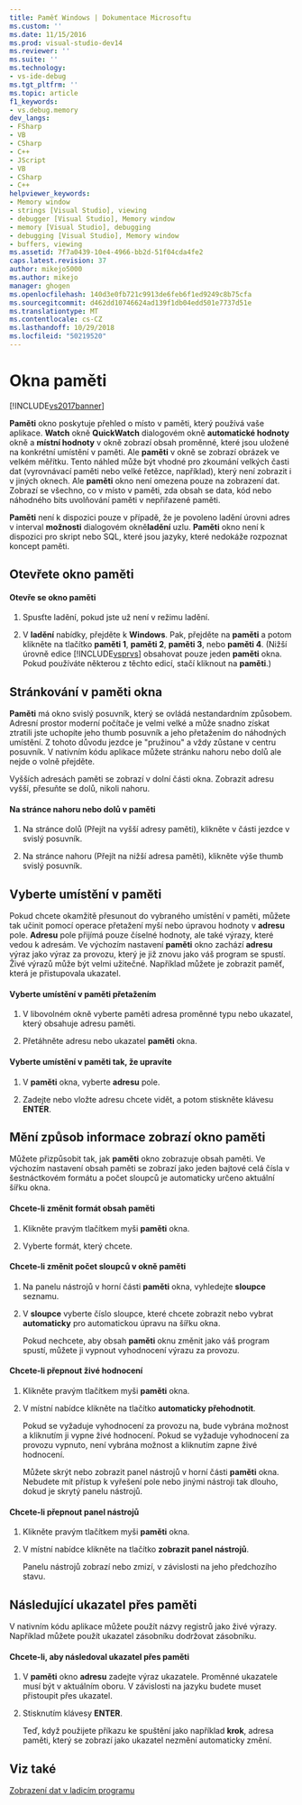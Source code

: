 ```yaml
---
title: Paměť Windows | Dokumentace Microsoftu
ms.custom: ''
ms.date: 11/15/2016
ms.prod: visual-studio-dev14
ms.reviewer: ''
ms.suite: ''
ms.technology:
- vs-ide-debug
ms.tgt_pltfrm: ''
ms.topic: article
f1_keywords:
- vs.debug.memory
dev_langs:
- FSharp
- VB
- CSharp
- C++
- JScript
- VB
- CSharp
- C++
helpviewer_keywords:
- Memory window
- strings [Visual Studio], viewing
- debugger [Visual Studio], Memory window
- memory [Visual Studio], debugging
- debugging [Visual Studio], Memory window
- buffers, viewing
ms.assetid: 7f7a0439-10e4-4966-bb2d-51f04cda4fe2
caps.latest.revision: 37
author: mikejo5000
ms.author: mikejo
manager: ghogen
ms.openlocfilehash: 140d3e0fb721c9913de6feb6f1ed9249c8b75cfa
ms.sourcegitcommit: d462dd10746624ad139f1db04edd501e7737d51e
ms.translationtype: MT
ms.contentlocale: cs-CZ
ms.lasthandoff: 10/29/2018
ms.locfileid: "50219520"
---
```

# <a name="memory-windows"></a>Okna paměti
[!INCLUDE[vs2017banner](../includes/vs2017banner.md)]

**Paměti** okno poskytuje přehled o místo v paměti, který používá vaše aplikace. **Watch** okně **QuickWatch** dialogovém okně **automatické hodnoty** okně a **místní hodnoty** v okně zobrazí obsah proměnné, které jsou uložené na konkrétní umístění v paměti. Ale **paměti** v okně se zobrazí obrázek ve velkém měřítku. Tento náhled může být vhodné pro zkoumání velkých časti dat (vyrovnávací paměti nebo velké řetězce, například), který není zobrazit i v jiných oknech. Ale **paměti** okno není omezena pouze na zobrazení dat. Zobrazí se všechno, co v místo v paměti, zda obsah se data, kód nebo náhodného bits uvolňování paměti v nepřiřazené paměti.  
  
 **Paměti** není k dispozici pouze v případě, že je povoleno ladění úrovni adres v interval **možnosti** dialogovém okně**ladění** uzlu. **Paměti** okno není k dispozici pro skript nebo SQL, které jsou jazyky, které nedokáže rozpoznat koncept paměti.  
  
## <a name="opening-a-memory-window"></a>Otevřete okno paměti  
  
#### <a name="to-open-a-memory-window"></a>Otevře se okno paměti  
  
1.  Spusťte ladění, pokud jste už není v režimu ladění.  
  
2.  V **ladění** nabídky, přejděte k **Windows**. Pak, přejděte na **paměti** a potom klikněte na tlačítko **paměti 1**, **paměti 2**, **paměti 3**, nebo **paměti 4**. (Nižší úrovně edice [!INCLUDE[vsprvs](../includes/vsprvs-md.md)] obsahovat pouze jeden **paměti** okna. Pokud používáte některou z těchto edicí, stačí kliknout na **paměti**.)  
  
## <a name="paging-in-the-memory-window"></a>Stránkování v paměti okna  
 **Paměti** má okno svislý posuvník, který se ovládá nestandardním způsobem. Adresní prostor moderní počítače je velmi velké a může snadno získat ztratili jste uchopíte jeho thumb posuvník a jeho přetažením do náhodných umístění. Z tohoto důvodu jezdce je "pružinou" a vždy zůstane v centru posuvník. V nativním kódu aplikace můžete stránku nahoru nebo dolů ale nejde o volně přejděte.  
  
 Vyšších adresách paměti se zobrazí v dolní části okna. Zobrazit adresu vyšší, přesuňte se dolů, nikoli nahoru.  
  
#### <a name="to-page-up-or-down-in-memory"></a>Na stránce nahoru nebo dolů v paměti  
  
1.  Na stránce dolů (Přejít na vyšší adresy paměti), klikněte v části jezdce v svislý posuvník.  
  
2.  Na stránce nahoru (Přejít na nižší adresa paměti), klikněte výše thumb svislý posuvník.  
  
## <a name="selecting-a-memory-location"></a>Vyberte umístění v paměti  
 Pokud chcete okamžitě přesunout do vybraného umístění v paměti, můžete tak učinit pomocí operace přetažení myší nebo úpravou hodnoty v **adresu** pole. **Adresu** pole přijímá pouze číselné hodnoty, ale také výrazy, které vedou k adresám. Ve výchozím nastavení **paměti** okno zachází **adresu** výraz jako výraz za provozu, který je již znovu jako váš program se spustí. Živé výrazů může být velmi užitečné. Například můžete je zobrazit paměť, která je přistupovala ukazatel.  
  
#### <a name="to-select-a-memory-location-by-dragging-and-dropping"></a>Vyberte umístění v paměti přetažením  
  
1.  V libovolném okně vyberte paměti adresa proměnné typu nebo ukazatel, který obsahuje adresu paměti.  
  
2.  Přetáhněte adresu nebo ukazatel **paměti** okna.  
  
#### <a name="to-select-a-memory-location-by-editing"></a>Vyberte umístění v paměti tak, že upravíte  
  
1.  V **paměti** okna, vyberte **adresu** pole.  
  
2.  Zadejte nebo vložte adresu chcete vidět, a potom stiskněte klávesu **ENTER**.  
  
## <a name="changing-the-way-the-memory-window-displays-information"></a>Mění způsob informace zobrazí okno paměti  
 Můžete přizpůsobit tak, jak **paměti** okno zobrazuje obsah paměti. Ve výchozím nastavení obsah paměti se zobrazí jako jeden bajtové celá čísla v šestnáctkovém formátu a počet sloupců je automaticky určeno aktuální šířku okna.  
  
#### <a name="to-change-the-format-of-the-memory-contents"></a>Chcete-li změnit formát obsah paměti  
  
1.  Klikněte pravým tlačítkem myši **paměti** okna.  
  
2.  Vyberte formát, který chcete.  
  
#### <a name="to-change-the-number-of-columns-in-the-memory-window"></a>Chcete-li změnit počet sloupců v okně paměti  
  
1. Na panelu nástrojů v horní části **paměti** okna, vyhledejte **sloupce** seznamu.  
  
2. V **sloupce** vyberte číslo sloupce, které chcete zobrazit nebo vybrat **automaticky** pro automatickou úpravu na šířku okna.  
  
   Pokud nechcete, aby obsah **paměti** oknu změnit jako váš program spustí, můžete ji vypnout vyhodnocení výrazu za provozu.  
  
#### <a name="to-toggle-live-evaluation"></a>Chcete-li přepnout živé hodnocení  
  
1. Klikněte pravým tlačítkem myši **paměti** okna.  
  
2. V místní nabídce klikněte na tlačítko **automaticky přehodnotit**.  
  
    Pokud se vyžaduje vyhodnocení za provozu na, bude vybrána možnost a kliknutím ji vypne živé hodnocení. Pokud se vyžaduje vyhodnocení za provozu vypnuto, není vybrána možnost a kliknutím zapne živé hodnocení.  
  
   Můžete skrýt nebo zobrazit panel nástrojů v horní části **paměti** okna. Nebudete mít přístup k vyřešení pole nebo jinými nástroji tak dlouho, dokud je skrytý panelu nástrojů.  
  
#### <a name="to-toggle-the-toolbar"></a>Chcete-li přepnout panel nástrojů  
  
1.  Klikněte pravým tlačítkem myši **paměti** okna.  
  
2.  V místní nabídce klikněte na tlačítko **zobrazit panel nástrojů**.  
  
     Panelu nástrojů zobrazí nebo zmizí, v závislosti na jeho předchozího stavu.  
  
## <a name="following-a-pointer-through-memory"></a>Následující ukazatel přes paměti  
 V nativním kódu aplikace můžete použít názvy registrů jako živé výrazy. Například můžete použít ukazatel zásobníku dodržovat zásobníku.  
  
#### <a name="to-follow-a-pointer-through-memory"></a>Chcete-li, aby následoval ukazatel přes paměti  
  
1.  V **paměti** okno **adresu** zadejte výraz ukazatele. Proměnné ukazatele musí být v aktuálním oboru. V závislosti na jazyku budete muset přistoupit přes ukazatel.  
  
2.  Stisknutím klávesy **ENTER**.  
  
     Teď, když použijete příkazu ke spuštění jako například **krok**, adresa paměti, který se zobrazí jako ukazatel nezmění automaticky změní.  
  
## <a name="see-also"></a>Viz také  
 [Zobrazení dat v ladicím programu](../debugger/viewing-data-in-the-debugger.md)





